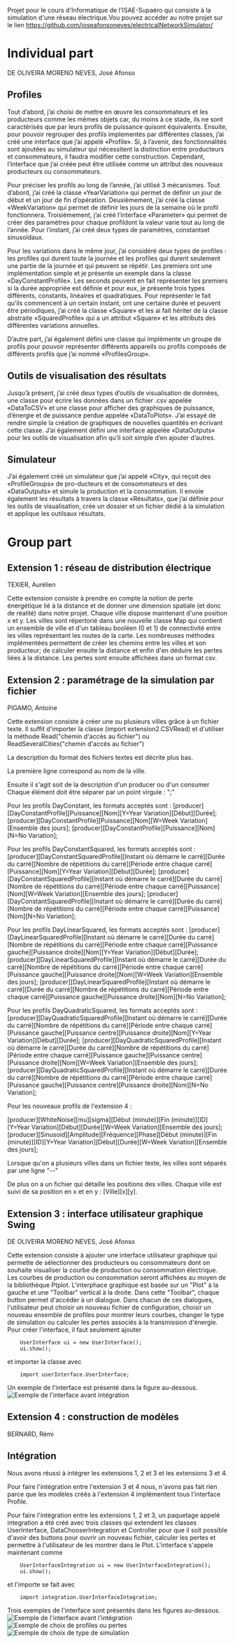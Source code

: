 Projet pour le cours d'Informatique de l'ISAE-Supaéro qui consiste à la simulation d'une réseau électrique.Vou pouvez accéder au notre projet sur le lien https://github.com/joseafonsoneves/electricalNetworkSimulator/

# Individual part
DE OLIVEIRA MORENO NEVES, José Afonso

## Profiles

Tout d’abord, j’ai choisi de mettre en œuvre les consommateurs et les producteurs comme les mêmes objets car, du moins à ce stade, ils ne sont caractérisés que par leurs profils de puissance quisont équivalents. Ensuite, pour pouvoir regrouper des profils implementés par différentes classes, j’ai créé une interface que j’ai appelé «Profile». Si, à l’avenir, des fonctionnalités sont ajoutées au simulateur qui nécessitent la distinction entre producteurs et consommateurs, il faudra modifier cette construction. Cependant, l’interface que j’ai créée peut être utilisée comme un attribut des nouveaux producteurs ou consommateurs.

Pour préciser les profils au long de l’année, j’ai utilisé 3 mécanismes. Tout d’abord, j’ai créé la classe «YearVariation» qui permet de définir un jour de début et un jour de fin d’opération. Deuxièmement, j’ai créé la classe «WeekVariation» qui permet de définir les jours de la semaine où le profil fonctionnera. Troisièmement, j’ai créé l’interface «Parameter» qui permet de créer des paramètres pour chaque profildont la valeur varie tout au long de l’année. Pour l’instant, j’ai créé deux types de paramètres, constantset sinusoïdaux.

Pour les variations dans le même jour, j’ai considéré deux types de profiles : les profiles qui durent toute la journée et les profiles qui durent seulement une partie de la journée et qui peuvent se répétir. Les premiers ont une implémentation simple et je présente un exemple dans la classe «DayConstantProfile». Les seconds peuvent en fait représenter les premiers si la durée appropriée est définie et pour eux, je présente trois types différents, constants, linéaires et quadratiques. Pour représenter le fait qu’ils commencent à un certain instant, ont une certaine durée et peuvent être périodiques, j’ai créé la classe «Square» et les ai fait hériter de la classe abstraite «SquaredProfile» qui a un attribut «Square» et les attributs des différentes variations annuelles.

D’autre part, j’ai également défini une classe qui implémente un groupe de profils pour pouvoir représenter différents appareils ou profils composés de différents profils que j’ai nommé «ProfilesGroup».

## Outils de visualisation des résultats

Jusqu’à présent, j’ai créé deux types d’outils de visualisation de données, une classe pour écrire les données dans un fichier .csv appelée «DataToCSV» et une classe pour afficher des graphiques de puissance, d’énergie et de puissance perdue appelée «DataToPlots». J’ai essayé de rendre simple la création de graphiques de nouvelles quantités en écrivant cette classe. J’ai également défini une interface appelée «DataOutputs» pour les outils de visualisation afin qu’il soit simple d’en ajouter d’autres.

## Simulateur

J’ai également créé un simulateur que j’ai appelé «City», qui reçoit des «ProfileGroups» de pro-ducteurs et de consommateurs et des «DataOutputs» et simule la production et la consommation. Il envoie également les résultats à travers la classe «Résultats», que j’ai définie pour les outils de visualisation, crée un dossier et un fichier dédié à la simulation et applique les outilsaux résultats.

# Group part

## Extension 1 : réseau de distribution électrique
TEXIER, Aurélien

Cette extension consiste à prendre en compte la notion de perte énergétique lié à la distance et de donner une dimension spatiale (et donc de réalité) dans notre projet. Chaque ville dispose maintenant d'une position x et y. Les villes sont répertorié dans une nouvelle classe Map qui contient un ensemble de ville et d'un tableau booléen (0 et 1) de connectivité entre les villes représentant les routes de la carte. Les nombreuses méthodes implémentées permettent de créer les chemins entre les villes et son producteur; de calculer ensuite la distance et enfin d'en déduire les pertes liées à la distance. Les pertes sont ensuite affichées dans un format csv.

## Extension 2 : paramétrage de la simulation par fichier
PIGAMO, Antoine

Cette extension consiste à créer une ou plusieurs villes grâce à un fichier texte. Il suffit d'importer la classe (import extension2.CSVRead) et d'utiliser la méthode Read("chemin d'accès au fichier") ou ReadSeveralCities("chemin d'accès au fichier")

La description du format des fichiers textes est décrite plus bas.

La première ligne correspond au nom de la ville.

Ensuite il s'agit soit de la description d'un producer ou d'un consumer
Chaque élément doit être séparer par un point virgule : ";"

Pour les profils DayConstant, les formats acceptés sont :
[producer][DayConstantProfile][Puissance][Nom][Y=Year Variation][Début][Durée];
[producer][DayConstantProfile][Puissance][Nom][W=Week Variation][Ensemble des jours];
[producer][DayConstantProfile][Puissance][Nom][N=No Variation];

Pour les profils DayConstantSquared, les formats acceptés sont :
[producer][DayConstantSquaredProfile][Instant où démarre le carré][Durée du carré][Nombre de répétitions du carré][Période entre chaque carré][Puissance][Nom][Y=Year Variation][Début][Durée];
[producer][DayConstantSquaredProfile][Instant où démarre le carré][Durée du carré][Nombre de répétitions du carré][Période entre chaque carré][Puissance][Nom][W=Week Variation][Ensemble des jours];
[producer][DayConstantSquaredProfile][Instant où démarre le carré][Durée du carré][Nombre de répétitions du carré][Période entre chaque carré][Puissance][Nom][N=No Variation];

Pour les profils DayLinearSquared, les formats acceptés sont :
[producer][DayLinearSquaredProfile][Instant où démarre le carré][Durée du carré][Nombre de répétitions du carré][Période entre chaque carré][Puissance gauche][Puissance droite][Nom][Y=Year Variation][Début][Durée];
[producer][DayLinearSquaredProfile][Instant où démarre le carré][Durée du carré][Nombre de répétitions du carré][Période entre chaque carré][Puissance gauche][Puissance droite][Nom][W=Week Variation][Ensemble des jours];
[producer][DayLinearSquaredProfile][Instant où démarre le carré][Durée du carré][Nombre de répétitions du carré][Période entre chaque carré][Puissance gauche][Puissance droite][Nom][N=No Variation];

Pour les profils DayQuadraticSquared, les formats acceptés sont :
[producer][DayQuadraticSquaredProfile][Instant où démarre le carré][Durée du carré][Nombre de répétitions du carré][Période entre chaque carré][Puissance gauche][Puissance centre][Puissance droite][Nom][Y=Year Variation][Début][Durée];
[producer][DayQuadraticSquaredProfile][Instant où démarre le carré][Durée du carré][Nombre de répétitions du carré][Période entre chaque carré][Puissance gauche][Puissance centre][Puissance droite][Nom][W=Week Variation][Ensemble des jours];
[producer][DayQuadraticSquaredProfile][Instant où démarre le carré][Durée du carré][Nombre de répétitions du carré][Période entre chaque carré][Puissance gauche][Puissance centre][Puissance droite][Nom][N=No Variation];

Pour les nouveaux profils de l'extension 4 :

[producer][WhiteNoise][mu][sigma][Début (minute)][Fin (minute)][ID][Y=Year Variation][Début][Durée][W=Week Variation][Ensemble des jours];
[producer][Sinusoid][Amplitude][Fréquence][Phase][Début (minute)][Fin (minute)][ID][Y=Year Variation][Début][Durée][W=Week Variation][Ensemble des jours];

Lorsque qu'on a plusieurs villes dans un fichier texte, les villes sont séparés par une ligne "--"

De plus on a un fichier qui détaille les positions des villes.
Chaque ville est suivi de sa position en x et en y : [Ville][x][y].

## Extension 3 : interface utilisateur graphique Swing
DE OLIVEIRA MORENO NEVES, José Afonso

Cette extension consiste à ajouter une interface utilisateur graphique qui permette de sélectionner des producteurs ou consommateurs dont on souhaite visualiser la courbe de production ou consommation électrique. Les courbes de production ou consommation seront affichées au moyen de la bibliothèque Ptplot. L'interphace graphique est basée sur un "Plot" à la gauche et une "Toolbar" vertical à la droite. Dans cette "Toolbar", chaque button permet d'accéder à un dialogue. Dans chacun de ces dialogues, l'utilisateur peut choisir un nouveau fichier de configuration, choisir un nouveau ensemble de profiles pour montrer leurs courbes, changer le type de simulation ou calculer les pertes associés à la transmission d'énergie.
Pour créer l'interface, il faut seulement ajouter
```
    UserInterface ui = new UserInterface();
    ui.show();
```
et importer la classe avec
```
    import userInterface.UserInterface;
```
Un exemple de l'interface est présenté dans la figure au-dessous.
![Exemple de l'interface avant intégration](/images/interfaceExample.png)

## Extension 4 : construction de modèles
BERNARD, Rémi

## Intégration

Nous avons réussi à intégrer les extensions 1, 2 et 3 et les extensions 3 et 4.

Pour faire l'intégration entre l'extension 3 et 4 nous, n'avons pas fait rien parce que les modèles créés à l'extension 4 implémentent tous l'interface Profile.

Pour faire l'intégration entre les extensions 1, 2 et 3, un paquetage appelé integration a été créé avec trois classes qui extendent les classes UserInterface, DataChooserIntegration et Controller pour que il soit possible d'avoir des buttons pour ouvrir un nouveau fichier, calculer les pertes et permettre à l'utilisateur de les montrer dans le Plot.
L'interface s'appele maintenant comme
```
    UserInterfaceIntegration ui = new UserInterfaceIntegration();
    ui.show();
```
et l'importe se fait avec
```
    import integration.UserInterfaceIntegration;
```
Trois exemples de l'interface sont présentés dans les figures au-dessous.
![Exemple de l'interface avant l'intégration](/images/interfaceIntegrationExample.png)
![Exemple de choix de profiles ou pertes](/images/interfaceIntegrationProfilesChoice.png)
![Exemple de choix de type de simulation](/images/interfaceIntegrationTypeChoice.png)